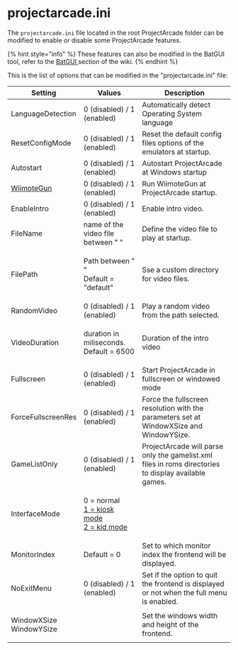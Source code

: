 # projectarcade.ini

The `projectarcade.ini` file located in the root ProjectArcade folder can be modified to enable or disable some ProjectArcade features.

{% hint style="info" %}
These features can also be modified in the BatGUI tool, refer to the [BatGUI ](batgui.md)section of the wiki.
{% endhint %}

This is the list of options that can be modified in the "projectarcade.ini" file:

| Setting                                                                    | Values                                                                                  | Description                                                                                     |
| -------------------------------------------------------------------------- | --------------------------------------------------------------------------------------- | ----------------------------------------------------------------------------------------------- |
| LanguageDetection                                                          | 0 (disabled) / 1 (enabled)                                                              | Automatically detect Operating System language                                                  |
| ResetConfigMode                                                            | 0 (disabled) / 1 (enabled)                                                              | Reset the default config files options of the emulators at startup.                             |
| Autostart                                                                  | 0 (disabled) / 1 (enabled)                                                              | Autostart ProjectArcade at Windows startup                                                           |
| [WiimoteGun](../controllers/supported-controllers/lightguns/wiimotegun.md) | 0 (disabled) / 1 (enabled)                                                              | Run WiimoteGun at ProjectArcade startup.                                                           |
| EnableIntro                                                                | 0 (disabled) / 1 (enabled)                                                              | Enable intro video.                                                                             |
| FileName                                                                   | name of the video file between " "                                                      | Define the video file to play at startup.                                                       |
| FilePath                                                                   | <p>Path between " " <br>Default = "default"</p>                                         | Sse a custom directory for video files.                                                         |
| RandomVideo                                                                | 0 (disabled) / 1 (enabled)                                                              | Play a random video from the path selected.                                                     |
| VideoDuration                                                              | <p>duration in miliseconds.<br>Default = 6500</p>                                       | Duration of the intro video                                                                     |
| Fullscreen                                                                 | 0 (disabled) / 1 (enabled)                                                              | Start ProjectArcade in fullscreen or windowed mode                                                   |
| ForceFullscreenRes                                                         | 0 (disabled) / 1 (enabled)                                                              | Force the fullscreen resolution with the parameters set at WindowXSize and WindowYSize.         |
| GameListOnly                                                               | 0 (disabled) / 1 (enabled)                                                              | ProjectArcade will parse only the gamelist.xml files in roms directories to display available games. |
| InterfaceMode                                                              | <p>0 = normal<br><a href="kiosk-and-kid-mode.md">1 = kiosk mode<br>2 = kid mode</a></p> |                                                                                                 |
| MonitorIndex                                                               | Default = 0                                                                             | Set to which monitor index the frontend will be displayed.                                      |
| NoExitMenu                                                                 | 0 (disabled) / 1 (enabled)                                                              | Set if the option to quit the frontend is displayed or not when the full menu is enabled.       |
| <p>WindowXSize<br>WindowYSize</p>                                          |                                                                                         | Set the windows width and height of the frontend.                                               |
